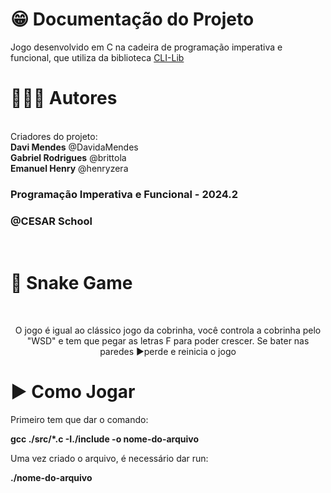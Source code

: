 # 😁 Documentação do Projeto
Jogo desenvolvido em C na cadeira de programação imperativa e funcional, que utiliza da biblioteca [CLI-Lib](https://github.com/tgfb/cli-lib)

# 🙋🏻‍♂️ Autores
<br>
Criadores do projeto: 
<br>
<strong>Davi Mendes</strong> @DavidaMendes <br>
<strong>Gabriel Rodrigues</strong> @brittola <br>
<strong>Emanuel Henry</strong> @henryzera
<br>

<h3>Programação Imperativa e Funcional - 2024.2</h3>
<h3>@CESAR School</h3>
<br>

# 🐍 Snake Game
<br>
<p align="center">O jogo é igual ao clássico jogo da cobrinha, você controla a cobrinha pelo "WSD" e tem que pegar as letras F para poder crescer. Se bater nas paredes ▶️perde e reinicia o jogo</p>

# ▶️ Como Jogar
<p>Primeiro tem que dar o comando: </p>
<strong>gcc ./src/*.c -I./include -o nome-do-arquivo</strong>
<p>Uma vez criado o arquivo, é necessário dar run: </p>
<strong>./nome-do-arquivo</strong>

